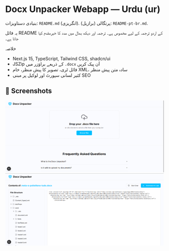 # Docx Unpacker Webapp — Urdu (ur)

بنیادی دستاویزات: `README.md` (انگریزی). پرتگالی (برازیل): `README-pt-br.md`.

یہ فائل README کے اردو ترجمہ کے لیے مخصوص ہے۔ ترجمہ اور دیکھ بھال میں مدد کا خیرمقدم کیا جاتا ہے۔

خلاصہ
- Next.js 15, TypeScript, Tailwind CSS, shadcn/ui
- JSZip کے ذریعے براؤزر میں `.docx` اَن پیک کریں
- فائل ٹری، تصویر کا پیش منظر، خام XML، سادہ متن پیش منظر
- کثیر لسانی سپورٹ اور لوکیل پر مبنی SEO
## 📸 Screenshots

![Screenshot 1](docs/screen-shot-1.png)
![Screenshot 2](docs/screen-shot-2.png)
